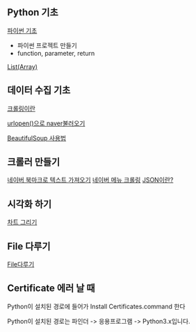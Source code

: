 ## Python 기초
[파이썬 기초](https://github.com/Kyeongrok/python_example)

* 파이썬 프로젝트 만들기
* function, parameter, return

[List(Array)](06_list.md)

## 데이터 수집 기초
[크롤링이란](01_what_is_crawling.md )

[urlopen()으로 naver불러오기](02_naver_urlopen.md)

[BeautifulSoup 사용법](03_bs4.md )


## 크롤러 만들기
[네이버 북마크로 텍스트 가져오기](naver_extract_bookmark_text.md)
[네이버 메뉴 크롤링](04_naver_crawl.md)
[JSON이란?](05_json.md)

## 시각화 하기
[차트 그리기](matplot.md)

## File 다루기
[File다루기](./file.md)


## Certificate 에러 날 때
Python이 설치된 경로에 들어가 Install Certificates.command 한다

Python이 설치된 경로는 파인더 -> 응용프로그램 -> Python3.x입니다.
